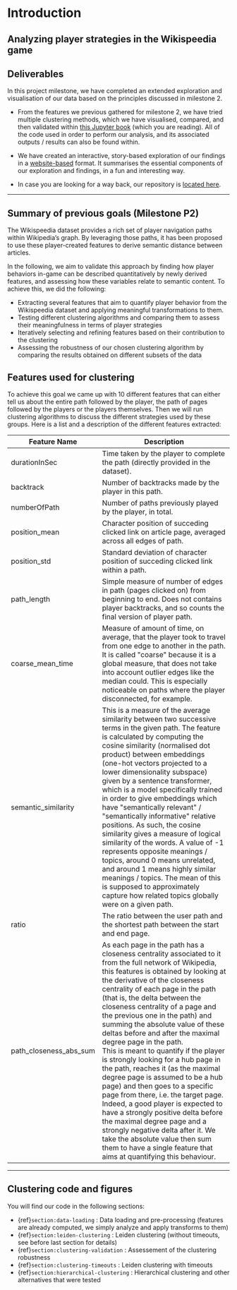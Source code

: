 # Introduction

<h2> Analyzing player strategies in the Wikispeedia game </h2>

## Deliverables

In this project milestone, we have completed an extended exploration and visualisation of our data based on the principles discussed in milestone 2.

- From the features we previous gathered for milestone 2, we have tried multiple clustering methods, which we have visualised, compared, and then validated within [this Jupyter book](https://c-achard.github.io/ada-2023-project-adamants/README_p3.html) (which you are reading). All of the code used in order to perform our analysis, and its associated outputs / results can also be found within.

- We have created an interactive, story-based exploration of our findings in a [website-based](https://epfl-ada.github.io/ada-2023-project-adamants/) format. It summarises the essential components of our exploration and findings, in a fun and interesting way.

- In case you are looking for a way back, our repository is [located here](https://github.com/epfl-ada/ada-2023-project-adamants/tree/main).

---

## Summary of previous goals (Milestone P2)

The Wikispeedia dataset provides a rich set of player navigation paths within Wikipedia’s graph.
By leveraging those paths, it has been proposed to use these player-created features to derive semantic distance between articles.

In the following, we aim to validate this approach by finding how player behaviors in-game can be described quantitatively by newly derived features, and assessing how these variables relate to semantic content.
To achieve this, we did the following:

- Extracting several features that aim to quantify player behavior from the Wikispeedia dataset and applying meaningful transformations to them.
- Testing different clustering algorithms and comparing them to assess their meaningfulness in terms of player strategies
- Iteratively selecting and refining features based on their contribution to the clustering
- Assessing the robustness of our chosen clustering algorithm by comparing the results obtained on different subsets of the data

## Features used for clustering

To achieve this goal we came up with 10 different features that can either tell us about the entire path followed by the player, the path  of pages followed by the players or the players themselves. Then we will run clustering algorithms to discuss the different strategies used by these groups. Here is a list and a description of the different features extracted:  

|Feature Name | Description|
|-------------|------------|
|durationInSec|Time taken by the player to complete the path (directly provided in the dataset).|
|backtrack|Number of backtracks made by the player in this path.|
|numberOfPath|Number of paths previously played by the player, in total.|
|position_mean|Character position of succeding clicked link on article page, averaged across all edges of path.|
|position_std|Standard deviation of character position of succeding clicked link within a path.|
|path_length|Simple measure of number of edges in path (pages clicked on) from beginning to end. Does not contains player backtracks, and so counts the final version of player path.|
|coarse_mean_time|Measure of amount of time, on average, that the player took to travel from one edge to another in the path. It is called "coarse" because it is a global measure, that does not take into account outlier edges like the median could. This is especially noticeable on paths where the player disconnected, for example.|
|semantic_similarity|This is a measure of the average similarity between two successive terms in the given path. The feature is calculated by computing the cosine similarity (normalised dot product) between embeddings (one-hot vectors projected to a lower dimensionality subspace) given by a sentence transformer, which is a model specifically trained in order to give embeddings which have "semantically relevant" / "semantically informative" relative positions. As such, the cosine similarity gives a measure of logical similarity of the words. A value of -1 represents opposite meanings / topics, around 0 means unrelated, and around 1 means highly similar meanings / topics. The mean of this is supposed to approximately capture how related topics globally were on a given path.|
|ratio|The ratio between the user path and the shortest path between the start and end page.|
|path_closeness_abs_sum|As each page in the path has a closeness centrality associated to it from the full network of Wikipedia, this features is obtained by looking at the derivative of the closeness centrality of each page in the path (that is, the delta between the closeness centrality of a page and the previous one in the path) and summing the absolute value of these deltas before and after the maximal degree page in the path. <br />This is meant to quantify if the player is strongly looking for a hub page in the path, reaches it (as the maximal degree page is assumed to be a hub page) and then goes to a specific page from there, i.e. the target page. Indeed, a good player is expected to have a strongly positive delta before the maximal degree page and a strongly negative delta after it. We take the absolute value then sum them to have a single feature that aims at quantifying this behaviour.|

---

## Clustering code and figures

You will find our code in the following sections:

- {ref}`section:data-loading` : Data loading and pre-processing (features are already computed, we simply analyze and apply transforms to them)
- {ref}`section:leiden-clustering` : Leiden clustering (without timeouts, see before last section for details)
- {ref}`section:clustering-validation` : Assessement of the clustering robustness
- {ref}`section:clustering-timeouts` : Leiden clustering with timeouts
- {ref}`section:hierarchical-clustering` : Hierarchical clustering and other alternatives that were tested